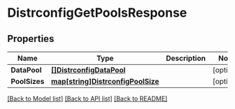 # DistrconfigGetPoolsResponse

## Properties

Name | Type | Description | Notes
------------ | ------------- | ------------- | -------------
**DataPool** | [**[]DistrconfigDataPool**](distrconfigDataPool.md) |  | [optional] 
**PoolSizes** | [**map[string]DistrconfigPoolSize**](distrconfigPoolSize.md) |  | [optional] 

[[Back to Model list]](../README.md#documentation-for-models) [[Back to API list]](../README.md#documentation-for-api-endpoints) [[Back to README]](../README.md)


